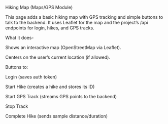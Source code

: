 Hiking Map (Maps/GPS Module)

This page adds a basic hiking map with GPS tracking and simple buttons to talk to the backend. It uses Leaflet for the map and the project’s /api endpoints for login, hikes, and GPS tracks.

What it does-

Shows an interactive map (OpenStreetMap via Leaflet).

Centers on the user’s current location (if allowed).

Buttons to:

Login (saves auth token)

Start Hike (creates a hike and stores its ID)

Start GPS Track (streams GPS points to the backend)

Stop Track

Complete Hike (sends sample distance/duration)
